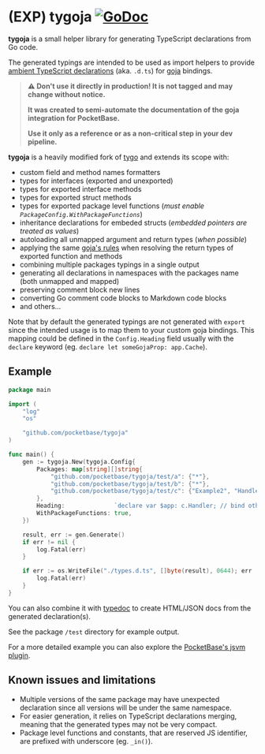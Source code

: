 (EXP) tygoja
[![GoDoc](https://godoc.org/github.com/pocketbase/tygoja?status.svg)](https://pkg.go.dev/github.com/pocketbase/tygoja)
======================================================================

**tygoja** is a small helper library for generating TypeScript declarations from Go code.

The generated typings are intended to be used as import helpers to provide [ambient TypeScript declarations](https://www.typescriptlang.org/docs/handbook/declaration-files/introduction.html) (aka. `.d.ts`) for [goja](https://github.com/dop251/goja) bindings.

> **⚠️ Don't use it directly in production! It is not tagged and may change without notice.**
>
> **It was created to semi-automate the documentation of the goja integration for PocketBase.**
>
> **Use it only as a reference or as a non-critical step in your dev pipeline.**

**tygoja** is a heavily modified fork of [tygo](https://github.com/gzuidhof/tygo) and extends its scope with:

- custom field and method names formatters
- types for interfaces (exported and unexported)
- types for exported interface methods
- types for exported struct methods
- types for exported package level functions (_must enable `PackageConfig.WithPackageFunctions`_)
- inheritance declarations for embeded structs (_embedded pointers are treated as values_)
- autoloading all unmapped argument and return types (_when possible_)
- applying the same [goja's rules](https://pkg.go.dev/github.com/dop251/goja#hdr-Nil) when resolving the return types of exported function and methods
- combining multiple packages typings in a single output
- generating all declarations in namespaces with the packages name (both unmapped and mapped)
- preserving comment block new lines
- converting Go comment code blocks to Markdown code blocks
- and others...

Note that by default the generated typings are not generated with `export` since the intended usage is to map them to your custom goja bindings.
This mapping could be defined in the `Config.Heading` field usually with the `declare` keyword (eg. `declare let someGojaProp: app.Cache`).

## Example

```go
package main

import (
    "log"
    "os"

    "github.com/pocketbase/tygoja"
)

func main() {
    gen := tygoja.New(tygoja.Config{
        Packages: map[string][]string{
            "github.com/pocketbase/tygoja/test/a": {"*"},
            "github.com/pocketbase/tygoja/test/b": {"*"},
            "github.com/pocketbase/tygoja/test/c": {"Example2", "Handler"},
        },
        Heading:              `declare var $app: c.Handler; // bind other fields `,
        WithPackageFunctions: true,
    })

    result, err := gen.Generate()
    if err != nil {
        log.Fatal(err)
    }

    if err := os.WriteFile("./types.d.ts", []byte(result), 0644); err != nil {
        log.Fatal(err)
    }
}
```

You can also combine it with [typedoc](https://typedoc.org/) to create HTML/JSON docs from the generated declaration(s).

See the package `/test` directory for example output.

For a more detailed example you can also explore the [PocketBase's jsvm plugin](https://github.com/pocketbase/pocketbase/tree/develop/plugins/jsvm/internal/docs).


## Known issues and limitations

- Multiple versions of the same package may have unexpected declaration since all versions will be under the same namespace.
- For easier generation, it relies on TypeScript declarations merging, meaning that the generated types may not be very compact.
- Package level functions and constants, that are reserved JS identifier, are prefixed with underscore (eg. `_in()`).
